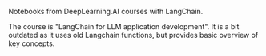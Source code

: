 Notebooks from DeepLearning.AI courses with LangChain.

The course is "LangChain for LLM application development". It is a bit outdated as it uses old Langchain functions, but provides basic overview of key concepts.

